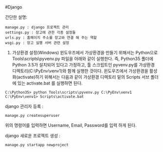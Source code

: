 #Django

간단한 설명:
```
manage.py : django 프로젝트 관리
settings.py : 장고에 관한 각종 설정들
urls.py : 홈페이지 주소를 장고와 연결 해 주는 역할
wsgi.py : 장고 실행 서버 관련 설정
```
  

1. 가상환경 설정(Windows)
윈도우즈에서 가상환경을 만들기 위해서는 Python으로 Tools\scripts\pyvenv.py 파일을 아래와 같이 실행한다. 즉, Python35 폴더에 Python 3.5가 설치되어 있다고 가정하고, 툴 스크립트인 pyvenv.py를 가상환경 디렉토리(C:\PyEnv\venv1)와 함께 실행한 것이다.
윈도우즈에서 가상환경을 활성화(activate)하기 위해서는 다음과 같이 가상환경 디렉토리 밑의 Scripts 서브 폴더에 있는 activate.bat 를 실행하면 된다.

```
C:\Python35> python Tools\scripts\pyvenv.py C:\PyEnv\venv1
C:\PyEnv\venv1> Scripts\activate.bat
```



django 관리자 등록 :

```
manage.py createsuperuser
```
위의 명령어를 입력하면 Username, Email, Password를 입력 하게 된다.

  

django 새로운 프로젝트 생성 :
```
manage.py startapp newproject
```